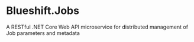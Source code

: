 # Blueshift.Jobs
A RESTful .NET Core Web API microservice for distributed management of Job parameters and metadata
